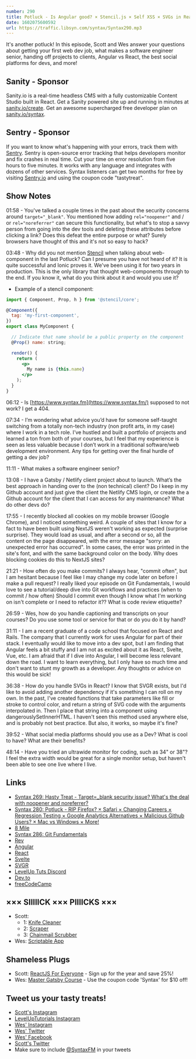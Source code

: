 ```yaml
---
number: 290
title: Potluck - Is Angular good? × Stencil.js × Self XSS × SVGs in React × Social Platforms for Devs × Project Handoff × Cleaning Knives × More!
date: 1602075600592
url: https://traffic.libsyn.com/syntax/Syntax290.mp3
---
```


It's another potluck! In this episode, Scott and Wes answer your questions about getting your first web dev job, what makes a software engineer senior, handing off projects to clients, Angular vs React, the best social platforms for devs, and more!

## Sanity - Sponsor
Sanity.io is a real-time headless CMS with a fully customizable Content Studio built in React. Get a Sanity powered site up and running in minutes at [sanity.io/create](https://www.sanity.io/create). Get an awesome supercharged free developer plan on [sanity.io/syntax](https://www.sanity.io/syntax).

## Sentry - Sponsor
If you want to know what's happening with your errors, track them with [Sentry](https://sentry.io/). Sentry is open-source error tracking that helps developers monitor and fix crashes in real time. Cut your time on error resolution from five hours to five minutes. It works with any language and integrates with dozens of other services. Syntax listeners can get two months for free by visiting [Sentry.io](https://sentry.io/) and using the coupon code "tastytreat".

## Show Notes

01:58 - You've talked a couple times in the past about the security concerns around `target="_blank"`. You mentioned how adding `rel="noopener"` and / or `rel="noreferrer"` can secure this functionality, but what's to stop a savvy person from going into the dev tools and deleting these attributes before clicking a link? Does this defeat the entire purpose or what? Surely browsers have thought of this and it's not so easy to hack?

03:48 - Why did you not mention [Stencil](https://stenciljs.com/) when talking about web-component in the last Potluck? Can I presume you have not heard of it? It is quite successful and Ionic proves it. We've been using it for two years in production. This is the only library that thought web-components through to the end. If you know it, what do you think about it and would you use it?

* Example of a stencil component:

```jsx
import { Component, Prop, h } from '@stencil/core';

@Component({
  tag: 'my-first-component',
})
export class MyComponent {

  // Indicate that name should be a public property on the component
  @Prop() name: string;

  render() {
    return (
      <p>
        My name is {this.name}
      </p>
    );
  }
}
```

06:12 - Is [https://www.syntax.fm](https://www.syntax.fm/) supposed to not work? I get a 404.

07:34 - I’m wondering what advice you’d have for someone self-taught switching from a totally non-tech industry (non profit arts, in my case) where I work in a tech role. I’ve hustled and built a portfolio of projects and learned a ton from both of your courses, but I feel that my experience is seen as less valuable because I don’t work in a traditional software/web development environment. Any tips for getting over the final hurdle of getting a dev job?

11:11 - What makes a software engineer senior?

13:08 - I have a Gatsby / Netlify client project about to launch. What’s the best approach in handing over to the (non technical) client? Do I keep in my Github account and just give the client the Netlify CMS login, or create the a Github account for the client that I can access for any maintenance? What do other devs do?

17:55 - I recently blocked all cookies on my mobile browser (Google Chrome), and I noticed something weird. A couple of sites that I know for a fact to have been built using NextJS weren't working as expected (surprise surprise). They would load as usual, and after a second or so, all the content on the page disappeared, with the error message "sorry: an unexpected error has occurred". In some cases, the error was printed in the site's font, and with the same background color on the body. Why does blocking cookies do this to NextJS sites?

21:21 - How often do you make commits? I always hear, "commit often", but I am hesitant because I feel like I may change my code later on before I make a pull request? I really liked your episode on Git Fundamentals, I would love to see a tutorial/deep dive into Git workflows and practices (when to commit / how often) Should I commit even though I know what I'm working on isn't complete or I need to refactor it?? What is code review etiquette?

26:59 - Wes, how do you handle captioning and transcripts on your courses? Do you use some tool or service for that or do you do it by hand?	

31:11 - I am a recent graduate of a code school that focused on React and Rails. The company that I currently work for uses Angular for part of their stack. I eventually would like to move into a dev spot, but I am finding that Angular feels a bit stuffy and I am not as excited about it as React, Svelte, Vue, etc. I am afraid that if I dive into Angular, I will become less relevant down the road. I want to learn everything, but I only have so much time and don't want to stunt my growth as a developer. Any thoughts or advice on this would be sick!

36:38 - How do you handle SVGs in React? I know that SVGR exists, but I'd like to avoid adding another dependency if it's something I can roll on my own. In the past, I've created functions that take parameters like fill or stroke to control color, and return a string of SVG code with the arguments interpolated in. Then I place that string into a component using dangerouslySetInnerHTML. I haven't seen this method used anywhere else, and is probably not best practice. But also, it works, so maybe it's fine?

39:52 - What social media platforms should you use as a Dev? What is cool to have? What are their benefits?

48:14 - Have you tried an ultrawide monitor for coding, such as 34" or 38"? I feel the extra width would be great for a single monitor setup, but haven't been able to see one live where I live.

## Links
* [Syntax 269: Hasty Treat - Target=_blank security issue? What's the deal with noopener and noreferrer?](https://syntax.fm/show/269/hasty-treat-target-_blank-security-issue-what-s-the-deal-with-noopener-and-noreferrer)
* [Syntax 280: Potluck - RIP Firefox? × Safari × Changing Careers × Regression Testing × Google Analytics Alternatives × Malicious Github Users? × Mac vs Windows × More!](https://syntax.fm/show/280/potluck-rip-firefox-safari-changing-careers-regression-testing-google-analytics-alternatives-malicious-github-users-mac-vs-windows-more)
* [8 Mile](https://www.imdb.com/title/tt0298203/)
* [Syntax 286: Git Fundamentals](https://syntax.fm/show/286/git-fundamentals)
* [Rev](https://www.rev.com/)
* [Angular](https://angular.io/)
* [React](https://reactjs.org/)
* [Svelte](https://svelte.dev/)
* [SVGR](https://react-svgr.com/)
* [LevelUp Tuts Discord](https://discord.gg/ccMC6kB)
* [Dev.to](https://dev.to/)
* [freeCodeCamp](https://www.freecodecamp.org/)

## ××× SIIIIICK ××× PIIIICKS ×××
* Scott:
  * 1: [Knife Cleaner](https://amzn.to/3cFraY8)
  * 2: [Scraper](https://amzn.to/336AvVA)
  * 3: [Chainmail Scrubber](https://amzn.to/3mZtfCY)
* Wes: [Scriptable App](https://scriptable.app/)

## Shameless Plugs
* Scott: [ReactJS For Everyone](https://www.leveluptutorials.com/pro) - Sign up for the year and save 25%!
* Wes: [Master Gatsby Course](https://mastergatsby.com/) - Use the coupon code 'Syntax' for $10 off!

## Tweet us your tasty treats!
* [Scott's Instagram](https://www.instagram.com/stolinski/)
* [LevelUpTutorials Instagram](https://www.instagram.com/LevelUpTutorials/)
* [Wes' Instagram](https://www.instagram.com/wesbos/)
* [Wes' Twitter](https://twitter.com/wesbos)
* [Wes' Facebook](https://www.facebook.com/wesbos.developer)
* [Scott's Twitter](https://twitter.com/stolinski)
* Make sure to include [@SyntaxFM](https://twitter.com/SyntaxFM) in your tweets
